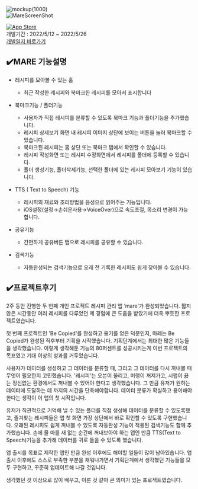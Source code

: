 


![mockup(1000)](http://finley.dothome.co.kr/git/mareHeader.png)   
![MareScreenShot](http://finley.dothome.co.kr/git/nareScreenShot.png)   
   
[![App Store](https://img.shields.io/badge/App_Store-0D96F6?style=for-the-badge&logo=app-store&logoColor=white)](https://apps.apple.com/kr/app/mare/id1626776730)   
개발기간 : 2022/5/12 ~ 2022/5/26   
[개발일지 바로가기](https://www.notion.so/d88d8f133854451da797b6e580ca4075?v=67e8024370ef4dfbbf551ef1feb37dae)   
   
   
   
✔️MARE 기능설명
------------
* 레시피를 모아볼 수 있는 홈   
   * 최근 작성한 레시피와 북마크한 레시피를 모아서 표시합니다   
    
* 북마크기능 / 폴더기능   
   * 사용자가 직접 레시피를 분류할 수 있도록 북마크 기능과 폴더기능을 추가했습니다.   
   * 레시피 상세보기 화면 내 레시피 이미지 상단에 보이는 버튼을 눌러 북마크할 수 있습니다.   
   * 북마크된 레시피는 홈 상단 또는 북마크 탭에서 확인할 수 있습니다.   
   * 레시피 작성화면 또는 레시피 수정화면에서 레시피를 폴더에 등록할 수 있습니다.   
   * 폴더 생성기능, 폴더삭제기능, 선택한 폴더에 있는 레시피 모아보기 기능이 있습니다.    
        
* TTS ( Text to Speech) 기능   
   * 레시피의 재료와 조리방법을 음성으로 읽어주는 기능입니다.   
   * iOS설정(설정→손쉬운사용→VoiceOver)으로 속도조절, 목소리 변경이 가능합니다.   
    
* 공유기능   
   * 간편하게 공유버튼 탭으로 레시피를 공유할 수 있습니다.   
   
* 검색기능   
   * 자동완성되는 검색기능으로 오래 전 기록한 레시피도 쉽게 찾아볼 수 있습니다.   
   
   
   
✔️프로젝트후기
------------
2주 동안 진행한 두 번째 개인 프로젝트
레시피 관리 앱 ‘mare'가 완성되었습니다.
짧지 않은 시간동안 여러 레시피를 다루었던 제 경험에 큰 도움을 받았기에 더욱 뿌듯한 프로젝트였습니다.

첫 번째 프로젝트인 'Be Copied'를 완성하고 용기를 얻은 덕분인지, 마레는 Be Copied가 완성된 직후부터 기획을 시작했습니다. 
기획단계에서는 최대한 많은 기능들을 생각했습니다. 이렇게 생각해둔 기능의 80퍼센트를 성공시키는게 이번 프로젝트의 목표였고 기대 이상의 성과를 거두었습니다.

사용자가 데이터를 생성하고 그 데이터를 분류할 때, 그리고 그 데이터를 다시 꺼내볼 때 무엇이 필요한지 고민했습니다.
'레시피'는 오븐이 울리고, 머랭이 꺼져가고, 시럽이 끓는 정신없는 환경에서도 꺼내볼 수 있어야 한다고 생각했습니다. 그 만큼 유저가 원하는 데이터에 도달하는 데 까지의 시간을 단축해야합니다. 데이터 분류가 확실하고 용이해야한다는 생각이 이 앱의 첫 시작입니다.

유저가 직관적으로 기억해 낼 수 있는 폴더를 직접 생성해 데이터를 분류할 수 있도록했고, 즐겨찾는 레시피들은 앱 첫 화면 가장 상단에서 바로 확인할 수 있도록 구현했습니다. 오래된 레시피도 쉽게 꺼내볼 수 있도록 자동완성 기능이 적용된 검색기능도 함께 추가했습니다. 손에 물 마를 새 없는 순간에 꺼내보아야 하는 앱인 만큼 TTS(Text to Speech)기능을 추가해 데이터를 귀로 들을 수 있도록 했습니다.

앱 출시를 목표로 제작한 앱인 만큼 완성 이후에도 해야할 일들이 많이 남아있습니다. 앱 출시 이후에도 스스로 부족한 부분을 채워나가면서 기획단계에서 생각했던 기능들을 모두 구현하고, 꾸준히 업데이트해 나갈 것입니다.

생각했던 것 이상으로 많이 배우고, 이룬 것 같아 큰 의미가 있는 프로젝트였습니다.



